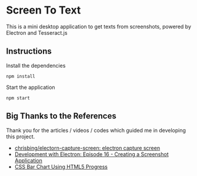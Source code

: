 # Screen To Text

This is a mini desktop application to get texts from screenshots, powered by Electron and Tesseract.js

## Instructions

Install the dependencies

`npm install`

Start the application

`npm start`

## Big Thanks to the References

Thank you for the articles / videos / codes which guided me in developing this project.

- [chrisbing/electorn-capture-screen: electron capture screen](https://github.com/chrisbing/electorn-capture-screen)
- [Development with Electron: Episode 16 - Creating a Screenshot Application](https://www.youtube.com/watch?v=D-OUETXO_3Y&list=PLkOqyUCsoGE2KwOmt698IxAerJbLLws1a&index=17)
- [CSS Bar Chart Using HTML5 Progress](https://codepen.io/geoffgraham/pen/FyBJk)
